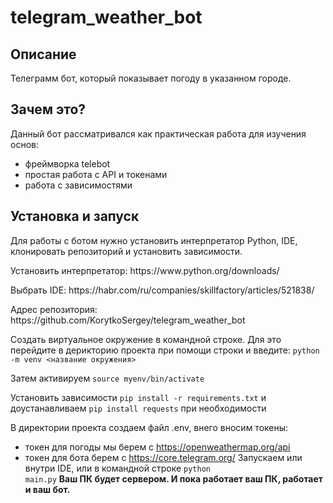 <h1>telegram_weather_bot</h1>

<h2>Описание</h2> 
Телеграмм бот, который показывает погоду в указанном городе. 

<h2>Зачем это?</h2> 

Данный бот рассматривался как практическая работа для изучения основ:
* фреймворка telebot
* простая работа с API и токенами
* работа с зависимостями

<h2>Установка и запуск</h2> 

<p>Для работы с ботом нужно установить интерпретатор Python, IDE, клонировать репозиторий и установить зависимости.</p> 
<p>Установить интерпретатор: https://www.python.org/downloads/</p>
<p>Выбрать IDE: https://habr.com/ru/companies/skillfactory/articles/521838/</p>
<p>Адрес репозитория: https://github.com/KorytkoSergey/telegram_weather_bot</p>
<p>Создать виртуальное окружение в командной строке. Для это перейдите в дерикторию проекта при помощи строки и введите: <code>python -m venv <название окружения></code></p>
<p>Затем активируем <code>source myenv/bin/activate</code></p>
<p>Установить зависимости <code>pip install -r requirements.txt</code> и доустанавливаем <code>pip install requests</code> при необходимости</p>

В директории проекта создаем файл .env, внего вносим токены:
* токен для погоды мы берем с https://openweathermap.org/api
* токен для бота берем с https://core.telegram.org/
Запускаем или внутри IDE, или в командной строке <code>python main.py</code>
**Ваш ПК будет сервером. И пока работает ваш ПК, работает и ваш бот.** 
  
